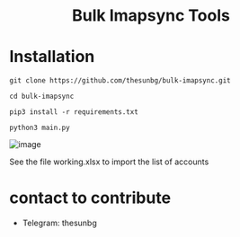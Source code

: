 <h1 align="center">Bulk Imapsync Tools</h1>

# Installation
```git clone https://github.com/thesunbg/bulk-imapsync.git```

```cd bulk-imapsync```

```pip3 install -r requirements.txt```

```python3 main.py```

![image](https://user-images.githubusercontent.com/19501845/192196844-a2bb62d2-b808-4249-b9ab-2a271e293418.png)

<p>See the file working.xlsx to import the list of accounts</p>

# contact to contribute
* Telegram: thesunbg
